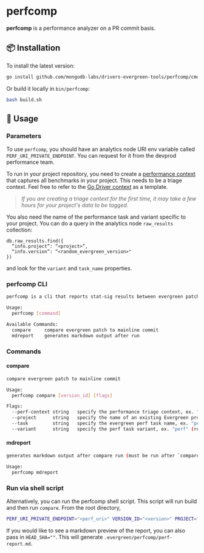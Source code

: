 # perfcomp

**perfcomp** is a performance analyzer on a PR commit basis.

## 📦 Installation

To install the latest version:

```bash
go install github.com/mongodb-labs/drivers-evergreen-tools/perfcomp/cmd/perfcomp@latest
```

Or build it locally in `bin/perfcomp`:

```bash
bash build.sh
```

## 🔧 Usage

### Parameters

To use `perfcomp`, you should have an analytics node URI env variable called `PERF_URI_PRIVATE_ENDPOINT`. You can request for it from the devprod performance team.

To run in your project repository, you need to create a [performance context](https://performance-monitoring-and-analysis.server-tig.prod.corp.mongodb.com/contexts) that captures all benchmarks in your project. This needs to be a triage context. Feel free to refer to the [Go Driver context](https://performance-monitoring-and-analysis.server-tig.prod.corp.mongodb.com/context/name/GoDriver%20perf%20task) as a template.

> _If you are creating a triage context for the first time, it may take a few hours for your project's data to be tagged._

You also need the name of the performance task and variant specific to your project. You can do a query in the analytics node `raw_results` collection:

```
db.raw_results.find({
  “info.project”: “<project>”,
  “info.version”: “<random_evergreen_version>"
})
```

and look for the `variant` and `task_name` properties.

### perfcomp CLI

```bash
perfcomp is a cli that reports stat-sig results between evergreen patches with the mainline commit

Usage:
  perfcomp [command]

Available Commands:
  compare     compare evergreen patch to mainline commit
  mdreport    generates markdown output after run
```

### Commands

#### compare

```bash
compare evergreen patch to mainline commit

Usage:
  perfcomp compare [version_id] [flags]

Flags:
  --perf-context string   specify the performance triage context, ex. "GoDriver perf task" (required)
  --project      string   specify the name of an existing Evergreen project, ex. "mongo-go-driver" (required)
  --task         string   specify the evergreen perf task name, ex. "perf" (required)
  --variant      string   specify the perf task variant, ex. "perf" (required)
```

#### mdreport

```bash
generates markdown output after compare run (must be run after `compare`)

Usage:
  perfcomp mdreport
```

### Run via shell script

Alternatively, you can run the perfcomp shell script. This script will run build and then run `compare`. From the root directory,

```bash
PERF_URI_PRIVATE_ENDPOINT="<perf_uri>" VERSION_ID="<version>" PROJECT="<project>" CONTEXT="<context>" TASK="<task>" VARIANT="<variant>" .evergreen/run-perf-comp.sh
```

If you would like to see a markdown preview of the report, you can also pass in `HEAD_SHA=""`. This will generate `.evergreen/perfcomp/perf-report.md`.
